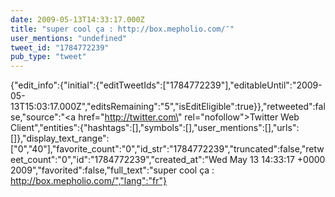 ```yaml
---
date: 2009-05-13T14:33:17.000Z
title: "super cool ça : http://box.mepholio.com/″"
user_mentions: "undefined"
tweet_id: "1784772239"
pub_type: "tweet"
---
```

{"edit_info":{"initial":{"editTweetIds":["1784772239"],"editableUntil":"2009-05-13T15:03:17.000Z","editsRemaining":"5","isEditEligible":true}},"retweeted":false,"source":"<a href=\"http://twitter.com\" rel=\"nofollow\">Twitter Web Client</a>","entities":{"hashtags":[],"symbols":[],"user_mentions":[],"urls":[]},"display_text_range":["0","40"],"favorite_count":"0","id_str":"1784772239","truncated":false,"retweet_count":"0","id":"1784772239","created_at":"Wed May 13 14:33:17 +0000 2009","favorited":false,"full_text":"super cool ça : http://box.mepholio.com/","lang":"fr"}
